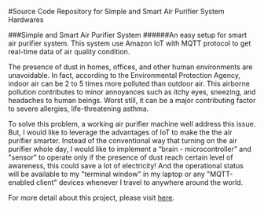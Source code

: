 #Source Code Repository for Simple and Smart Air Purifier System Hardwares

###Simple and Smart Air Purifier System
######An easy setup for smart air purifier system. This system use Amazon IoT with MQTT protocol to get real-time data of air quality condition.

The presence of dust in homes, offices, and other human environments are unavoidable. In fact, according to the Environmental Protection Agency, indoor air can be 2 to 5 times more polluted than outdoor air. This airborne pollution contributes to minor annoyances such as itchy eyes, sneezing, and headaches to human beings. Worst still, it can be a major contributing factor to severe allergies, life-threatening asthma.

To solve this problem, a working air purifier machine well address this issue. But, I would like to leverage the advantages of IoT to make the the air purifier smarter. Instead of the conventional way that turning on the air purifier whole day, I would like to implement a “brain - microcontroller” and "sensor” to operate only if the presence of dust reach certain level of awareness, this could save a lot of electricity! And the operational status will be available to my "terminal window" in my laptop or any "MQTT-enabled client" devices whenever I travel to anywhere around the world.

For more detail about this project, please visit [here](https://www.hackster.io/aaronkow/simple-and-smart-air-purifier-system-8604ab).